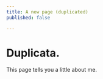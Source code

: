 ```yaml
---
title: A new page (duplicated)
published: false

---
```

# Duplicata.

This page tells you a little about me.